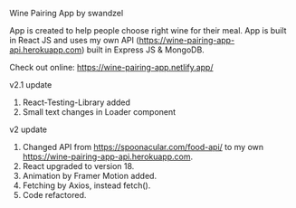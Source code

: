 Wine Pairing App by swandzel

App is created to help people choose right wine for their meal.
App is built in React JS and uses my own API (https://wine-pairing-app-api.herokuapp.com) built in Express JS & MongoDB.

Check out online: https://wine-pairing-app.netlify.app/

v2.1 update

1. React-Testing-Library added
2. Small text changes in Loader component

v2 update

1. Changed API from https://spoonacular.com/food-api/ to my own https://wine-pairing-app-api.herokuapp.com.
2. React upgraded to version 18.
3. Animation by Framer Motion added.
4. Fetching by Axios, instead fetch().
5. Code refactored.

